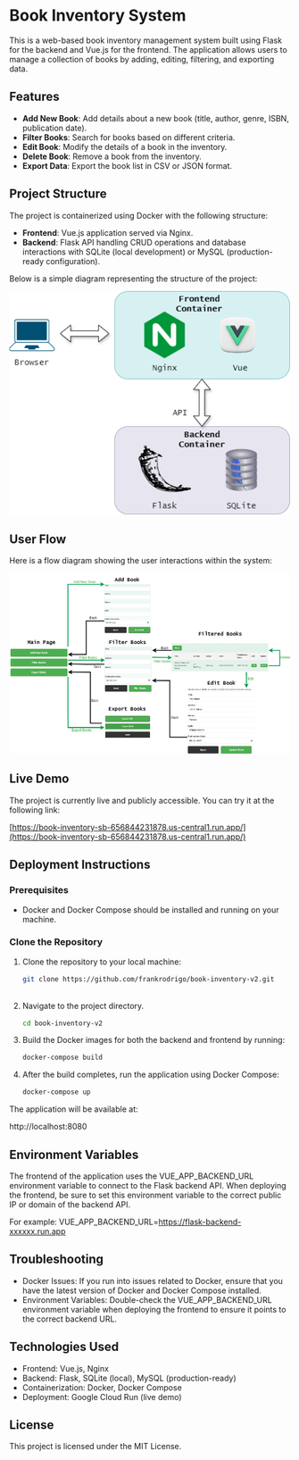 # Book Inventory System

This is a web-based book inventory management system built using Flask for the backend and Vue.js for the frontend. The application allows users to manage a collection of books by adding, editing, filtering, and exporting data.

## Features

- **Add New Book**: Add details about a new book (title, author, genre, ISBN, publication date).
- **Filter Books**: Search for books based on different criteria.
- **Edit Book**: Modify the details of a book in the inventory.
- **Delete Book**: Remove a book from the inventory.
- **Export Data**: Export the book list in CSV or JSON format.

## Project Structure

The project is containerized using Docker with the following structure:
- **Frontend**: Vue.js application served via Nginx.
- **Backend**: Flask API handling CRUD operations and database interactions with SQLite (local development) or MySQL (production-ready configuration).

Below is a simple diagram representing the structure of the project:

![Book Inventory Architecture](./Diagram_book_inventory.png)

## User Flow

Here is a flow diagram showing the user interactions within the system:

![Book Inventory User Flow](./Seconbind_siteflow.png)

## Live Demo

The project is currently live and publicly accessible. You can try it at the following link:

[https://book-inventory-sb-656844231878.us-central1.run.app/](https://book-inventory-sb-656844231878.us-central1.run.app/)

## Deployment Instructions

### Prerequisites

- Docker and Docker Compose should be installed and running on your machine.

### Clone the Repository

1. Clone the repository to your local machine:

   ```bash
   git clone https://github.com/frankrodrigo/book-inventory-v2.git
    

2. Navigate to the project directory.
    ```bash
    cd book-inventory-v2


3. Build the Docker images for both the backend and frontend by running:

    ```bash
    docker-compose build

4. After the build completes, run the application using Docker Compose:

    ```bash
    docker-compose up

The application will be available at:

http://localhost:8080


## Environment Variables
The frontend of the application uses the VUE_APP_BACKEND_URL environment variable to connect to the Flask backend API. When deploying the frontend, be sure to set this environment variable to the correct public IP or domain of the backend API.

For example:
    VUE_APP_BACKEND_URL=https://flask-backend-xxxxxx.run.app

## Troubleshooting

- Docker Issues: If you run into issues related to Docker, ensure that you have the latest version of Docker and Docker Compose installed.
- Environment Variables: Double-check the VUE_APP_BACKEND_URL environment variable when deploying the frontend to ensure it points to the correct backend URL.

## Technologies Used
- Frontend: Vue.js, Nginx
- Backend: Flask, SQLite (local), MySQL (production-ready)
- Containerization: Docker, Docker Compose
- Deployment: Google Cloud Run (live demo)

## License
This project is licensed under the MIT License.

